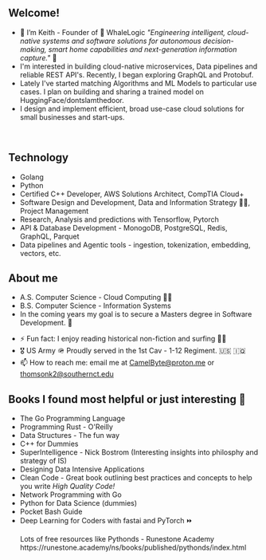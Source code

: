 ## Welcome! 
- 👋 I’m Keith - Founder of 🐋 WhaleLogic  <em>"Engineering intelligent, cloud-native systems and software solutions for autonomous decision-making, smart home capabilities and next-generation information capture." </em>🐳 
- I'm interested in building cloud-native microservices, Data pipelines and reliable REST API's. Recently, I began exploring GraphQL and Protobuf.
- Lately I've started matching Algorithms and ML Models to particular use cases. I plan on building and sharing a trained model on HuggingFace/dontslamthedoor.
- I design and implement efficient, broad use-case cloud solutions for small businesses and start-ups.
<br>


## Technology

<ul>
        <li>Golang</li>
        <li>Python</li>
        <li>Certified C++ Developer, AWS Solutions Architect, CompTIA Cloud+</li>
        <li>Software Design and Development, Data and Information Strategy 🧑‍🚀, Project Management</li>
        <li>Research, Analysis and predictions with Tensorflow, Pytorch</li>
        <li>API & Database Development - MonogoDB, PostgreSQL, Redis, GraphQL, Parquet </li>
        <li>Data pipelines and Agentic tools - ingestion, tokenization, embedding, vectors, etc. </li>
</ul>

## About me


<ul>
        <li> A.S. Computer Science - Cloud Computing 👨‍🎓 </li>    
        <li>B.S. Computer Science - Information Systems </li>
        <li>In the coming years my goal is to secure a Masters degree in Software Development. 🚀 </li>
</ul>

- ⚡ Fun fact: I enjoy reading historical non-fiction and surfing 🏄‍♂️
- 🎖️ US Army 🪖 Proudly served in the 1st Cav - 1-12 Regiment. 🇺🇸 🇮🇶
 - 📫 How to reach me: email me at CamelByte@proton.me or thomsonk2@southernct.edu

## Books I found most helpful or just interesting 📗

- The Go Programming Language 
- Programming Rust - O'Reilly
- Data Structures - The fun way
- C++ for Dummies
- SuperIntelligence - Nick Bostrom (Interesting insights into philosphy and strategy of IS)
- Designing Data Intensive Applications
- Clean Code - Great book outlining best practices and concepts to help you write <em>High Quality Code!</em>
- Network Programming with Go
- Python for Data Science (dummies)
- Pocket Bash Guide
- Deep Learning for Coders with fastai and PyTorch ⏩ 
  <p> Lots of free resources like Pythonds - Runestone Academy <link>https://runestone.academy/ns/books/published/pythonds/index.html</p></link> 
